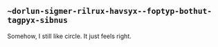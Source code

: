 ## `~dorlun-sigmer-rilrux-havsyx--foptyp-bothut-tagpyx-sibnus`
Somehow, I still like circle.  It just feels right.